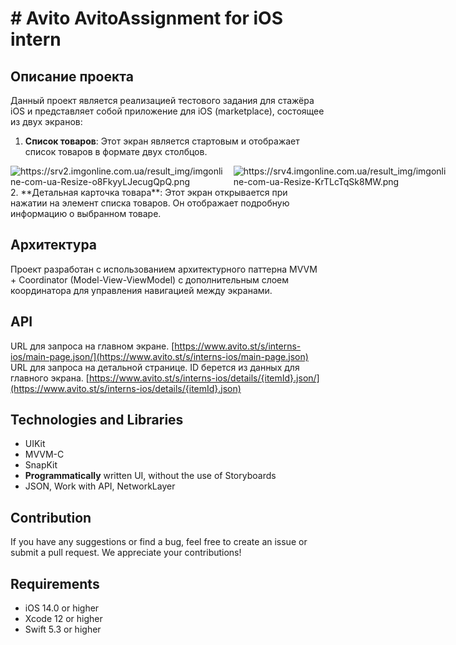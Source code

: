 
# # Avito AvitoAssignment for iOS intern
## Описание проекта

Данный проект является реализацией тестового задания для стажёра iOS и представляет собой приложение для iOS (marketplace), состоящее из двух экранов:

1.  **Список товаров**: Этот экран является стартовым и отображает список товаров в формате двух столбцов. 
<div style="display: flex; flex-direction: row;">  <img src="https://srv2.imgonline.com.ua/result_img/imgonline-com-ua-Resize-o8FkyyLJecugQpQ.png" alt="https://srv2.imgonline.com.ua/result_img/imgonline-com-ua-Resize-o8FkyyLJecugQpQ.png" style="margin-right: 10px;"> <img src="https://srv4.imgonline.com.ua/result_img/imgonline-com-ua-Resize-KrTLcTqSk8MW.png" alt="https://srv4.imgonline.com.ua/result_img/imgonline-com-ua-Resize-KrTLcTqSk8MW.png" style="margin-right: 10px;">  </div>   
2.  **Детальная карточка товара**: Этот экран открывается при нажатии на элемент списка товаров. Он отображает подробную информацию о выбранном товаре.

## Архитектура

Проект разработан с использованием архитектурного паттерна MVVM + Сoordinator (Model-View-ViewModel) с дополнительным слоем координатора для управления навигацией между экранами.

##  API
URL для запроса на главном экране.
[https://www.avito.st/s/interns-ios/main-page.json/](https://www.avito.st/s/interns-ios/main-page.json)
URL для запроса на детальной странице. ID берется из данных для главного экрана.
[https://www.avito.st/s/interns-ios/details/{itemId}.json/](https://www.avito.st/s/interns-ios/details/{itemId}.json)

## Technologies and Libraries
- UIKit
- MVVM-C
- SnapKit
-  **Programmatically**  written UI, without the use of Storyboards
- JSON, Work with API, NetworkLayer
## Contribution

If you have any suggestions or find a bug, feel free to create an issue or submit a pull request. We appreciate your contributions!

## Requirements
-   iOS 14.0 or higher
-   Xcode 12 or higher
-   Swift 5.3 or higher
